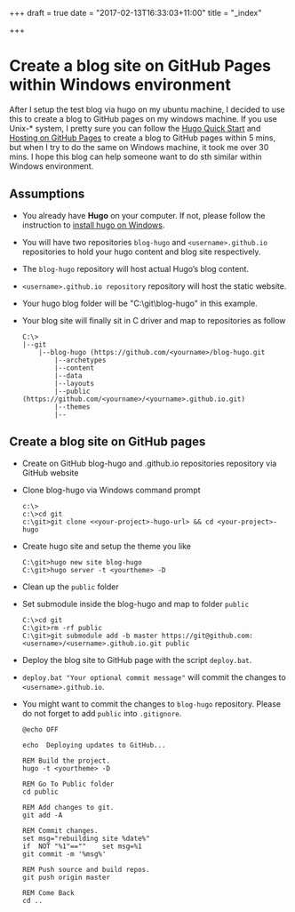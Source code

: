 +++
draft = true
date = "2017-02-13T16:33:03+11:00"
title = "_index"

+++


# Create a blog site on GitHub Pages within Windows environment  

After I setup the test blog via hugo on my ubuntu machine, I decided to use this to create a blog to GitHub pages on my windows machine. If you use Unix-* system, I pretty sure you can follow the [Hugo Quick Start](https://gohugo.io/overview/quickstart/) and [Hosting on GitHub Pages](https://gohugo.io/tutorials/github-pages-blog) to create a blog to GitHub pages within 5 mins, but when I try to do the same on Windows machine, it took me over 30 mins. I hope this blog can help someone want to do sth similar within Windows environment. 

## Assumptions

* You already have **Hugo** on your computer. If not, please follow the instruction to [install hugo on Windows](https://gohugo.io/tutorials/installing-on-windows).
* You will have two repositories `blog-hugo` and `<username>.github.io` repositories to hold your hugo content and blog site respectively.
* The `blog-hugo` repository will host actual Hugo’s blog content.
* `<username>.github.io repository` repository will host the static website.
* Your hugo blog folder will be "C:\git\blog-hugo" in this example.
* Your blog site will finally sit in C driver and map to repositories as follow

    ```
    C:\>
    |--git 
        |--blog-hugo (https://github.com/<yourname>/blog-hugo.git
            |--archetypes
            |--content
            |--data
            |--layouts
            |--public (https://github.com/<yourname>/<yourname>.github.io.git)
            |--themes
            |--

    ```

## Create a blog site on GitHub pages

* Create on GitHub blog-hugo and <username>.github.io repositories  repository via GitHub website
* Clone blog-hugo via Windows command prompt

    ```
    c:\>
    c:\>cd git
    c:\git>git clone <<your-project>-hugo-url> && cd <your-project>-hugo
    ```

* Create hugo site and setup the theme you like

    ```
    C:\git>hugo new site blog-hugo
    C:\git>hugo server -t <yourtheme> -D
    ```

* Clean up the `public` folder 
* Set submodule inside the blog-hugo and map to folder `public`

    ```
    C:\>cd git
    C:\git>rm -rf public
    C:\git>git submodule add -b master https://git@github.com:<username>/<username>.github.io.git public
    ```

* Deploy the blog site to GitHub page with the script `deploy.bat`.
* `deploy.bat "Your optional commit message"` will commit the changes to `<username>.github.io`.
* You might want to commit the changes to `blog-hugo` repository. Please do not forget to add `public` into `.gitignore`.


    ```
    @echo OFF

    echo  Deploying updates to GitHub...

    REM Build the project. 
    hugo -t <yourtheme> -D

    REM Go To Public folder
    cd public

    REM Add changes to git.
    git add -A

    REM Commit changes.
    set msg="rebuilding site %date%"
    if  NOT "%1"==""    set msg=%1
    git commit -m '%msg%'

    REM Push source and build repos.
    git push origin master

    REM Come Back
    cd ..
    ```
